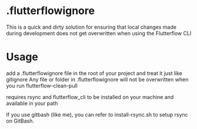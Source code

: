 # .flutterflowignore
This is a quick and dirty solution for ensuring that local changes made during 
development does not get overwritten when using the Flutterflow CLI

# Usage

add a .flutterflowignore file in the root of your project and treat it just like gitignore
Any file or folder in .flutterflowignore will not be overwritten when you run flutterflow-clean-pull

requires rsync and flutterflow_cli to be installed on your machine and available in your path

If you use gitbash (like me), you can refer to install-rsync.sh to setup rsync on GitBash.
